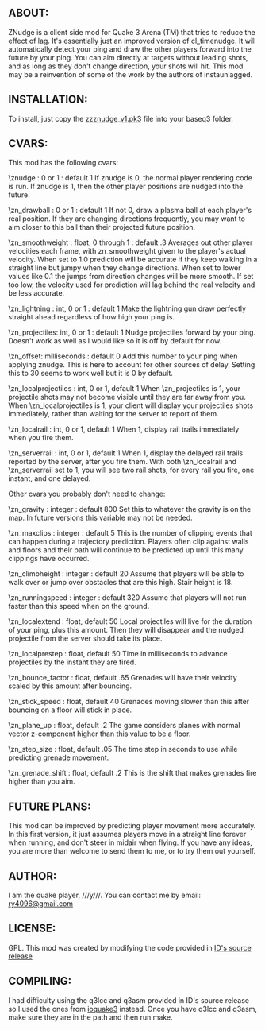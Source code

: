## ABOUT:

ZNudge is a client side mod for Quake 3 Arena (TM)
that tries to reduce the effect of lag.
It's essentially just an improved version of cl_timenudge.
It will automatically detect your ping and draw the other players forward
into the future by your ping. You can aim directly at targets
without leading shots, and as long as they don't change direction,
your shots will hit. This mod may be a reinvention of some of the work
by the authors of instaunlagged.


## INSTALLATION:

To install, just copy the [zzznudge_v1.pk3](https://github.com/ry4096/znudge/raw/master/znudge_v1/zzznudge_v1.pk3) file into your baseq3 folder.


## CVARS:

This mod has the following cvars:

\znudge : 0 or 1 : default 1
	If znudge is 0, the normal player rendering code is run.
	If znudge is 1, then the other player positions are nudged into the future.

\zn_drawball : 0 or 1 : default 1
	If not 0, draw a plasma ball at each player's real position.
	If they are changing directions frequently, you may want
	to aim closer to this ball than their projected future position.

\zn_smoothweight : float, 0 through 1 : default .3
	Averages out other player velocities each frame,
	with zn_smoothweight given to the player's actual velocity.
	When set to 1.0 prediction will be accurate if they keep walking
	in a straight line but jumpy when they change directions.
	When set to lower values like 0.1 the jumps from direction changes
	will be more smooth. If set too low, the velocity used for prediction
	will lag behind the real velocity and be less accurate.

\zn_lightning : int, 0 or 1 : default 1
	Make the lightning gun draw perfectly straight ahead regardless of how high
	your ping is. 

\zn_projectiles: int, 0 or 1 : default 1
	Nudge projectiles forward by your ping. Doesn't work as well as I would like
	so it is off by default for now.


\zn_offset: milliseconds : default 0
	Add this number to your ping when applying znudge. This is here
	to account for other sources of delay. Setting this to 30 seems
	to work well but it is 0 by default.


\zn_localprojectiles : int, 0 or 1, default 1
	When \zn_projectiles is 1, your projectile shots
	may not become visible until they are far away from you.
	When \zn_localprojectiles is 1, your client will display
	your projectiles shots immediately, rather than waiting
	for the server to report of them.
	

\zn_localrail : int, 0 or 1, default 1
	When 1, display rail trails immediately when you fire them.


\zn_serverrail : int, 0 or 1, default 1
	When 1, display the delayed rail trails reported by the server,
	after you fire them. With both \zn_localrail and
	\zn_serverrail set to 1, you will see two rail shots,
	for every rail you fire, one instant, and one delayed.
	



Other cvars you probably don't need to change:

\zn_gravity : integer : default 800
	Set this to whatever the gravity is on the map.
	In future versions this variable may not be needed.


\zn_maxclips : integer : default 5
	This is the number of clipping events that can happen during
	a trajectory prediction. Players often clip against walls and
	floors and their path will continue to be predicted
	up until this many clippings have occurred.

\zn_climbheight : integer : default 20
	Assume that players will be able to walk over or jump over
	obstacles that are this high. Stair height is 18.

\zn_runningspeed : integer : default 320
	Assume that players will not run faster than this speed
	when on the ground.

\zn_localextend : float, default 50
	Local projectiles will live for the duration of your ping,
	plus this amount. Then they will disappear and the nudged projectile
	from the server should take its place.


\zn_localprestep : float, default 50
	Time in milliseconds to advance projectiles by
	the instant they are fired.


\zn_bounce_factor : float, default .65
	Grenades will have their velocity scaled by this amount
	after bouncing.

\zn_stick_speed : float, default 40
	Grenades moving slower than this after bouncing on a floor
	will stick in place.

\zn_plane_up : float, default .2
	The game considers planes with normal vector z-component higher
	than this value to be a floor.

\zn_step_size : float, default .05
	The time step in seconds to use while predicting grenade movement.

\zn_grenade_shift : float, default .2
	This is the shift that makes grenades fire higher than you aim.




## FUTURE PLANS:

This mod can be improved by predicting player movement more accurately.
In this first version, it just assumes players move in a straight line forever
when running, and don't steer in midair when flying. If you have any ideas,
you are more than welcome to send them to me, or to try them out yourself.


## AUTHOR:

I am the quake player, ///y///. You can contact me by email: ry4096@gmail.com

## LICENSE:

GPL. This mod was created by modifying the code provided in
[ID's source release](https://github.com/id-Software/Quake-III-Arena)

## COMPILING:

I had difficulty using the q3lcc and q3asm provided in ID's source release
so I used the ones from [ioquake3](https://github.com/ioquake/ioq3) instead.
Once you have q3lcc and q3asm, make sure they are in the path and then run make.



